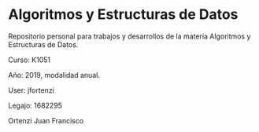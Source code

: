 # Algoritmos y Estructuras de Datos
Repositorio personal para trabajos y desarrollos de la materia Algoritmos y Estructuras de Datos.

Curso: K1051

Año: 2019, modalidad anual.

User: jfortenzi

Legajo: 1682295

Ortenzi
Juan Francisco
